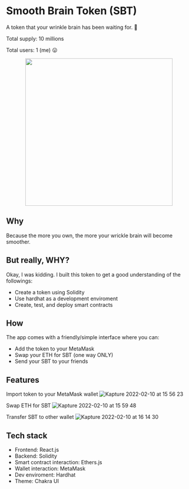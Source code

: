 # Smooth Brain Token (SBT)

A token that your wrinkle brain has been waiting for. 🧠

Total supply: 10 millions

Total users: 1 (me) 😛

<p align="center">
  <image src="https://user-images.githubusercontent.com/12386682/153345440-2f44d78b-fcec-4e61-b577-7d421c6e133a.png" width="400px" />
</p>

## Why

Because the more you own, the more your wrickle brain will become smoother.

## But really, WHY?

Okay, I was kidding. I built this token to get a good understanding of the followings:
- Create a token using Solidity
- Use hardhat as a development enviroment
- Create, test, and deploy smart contracts

## How

The app comes with a friendly/simple interface where you can:
- Add the token to your MetaMask
- Swap your ETH for SBT (one way ONLY)
- Send your SBT to your friends

## Features

Import token to your MetaMask wallet
![Kapture 2022-02-10 at 15 56 23](https://user-images.githubusercontent.com/12386682/153347025-b479da5e-cb7d-43f6-ab1b-b2449ecd15df.gif)

Swap ETH for SBT
![Kapture 2022-02-10 at 15 59 48](https://user-images.githubusercontent.com/12386682/153347314-6e0641ec-bb3f-4b14-84b0-e3a738f70d04.gif)

Transfer SBT to other wallet
![Kapture 2022-02-10 at 16 14 30](https://user-images.githubusercontent.com/12386682/153348878-8183c6c3-a04f-4f1d-9138-5b4e79617ca6.gif)

## Tech stack

- Frontend: React.js
- Backend: Solidity
- Smart contract interaction: Ethers.js
- Wallet interaction: MetaMask
- Dev enviroment: Hardhat
- Theme: Chakra UI
